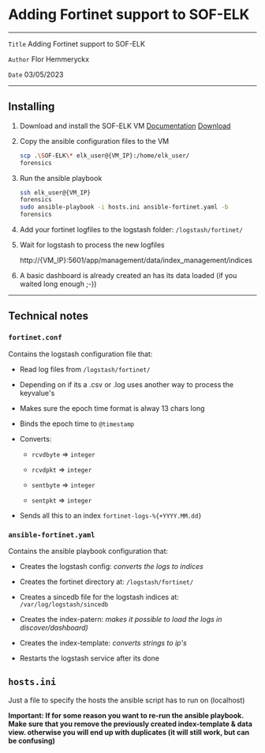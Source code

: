 # Adding Fortinet support to SOF-ELK

---

`Title` Adding Fortinet support to SOF-ELK

`Author` Flor Hemmeryckx

`Date` 03/05/2023

---

## Installing

1. Download and install the SOF-ELK VM
   [Documentation](https://github.com/philhagen/sof-elk/blob/main/VM_README.md)
   [Download](https://for572.com/sof-elk-vm)

2. Copy the ansible configuration files to the VM
   
   ```bash
   scp .\SOF-ELK\* elk_user@{VM_IP}:/home/elk_user/
   forensics
   ```

3. Run the ansible playbook
   
   ```bash
   ssh elk_user@{VM_IP}
   forensics
   sudo ansible-playbook -i hosts.ini ansible-fortinet.yaml -b
   forensics
   ```

4. Add your fortinet logfiles to the logstash folder: `/logstash/fortinet/`

5. Wait for logstash to process the new logfiles
   
   http://{VM_IP}:5601/app/management/data/index_management/indices

6. A basic dashboard is already created an has its data loaded (if you waited long enough ;-))

---

## Technical notes

### `fortinet.conf`

Contains the logstash configuration file that:

- Read log files from `/logstash/fortinet/`

- Depending on if its a .csv or .log uses another way to process the keyvalue's

- Makes sure the epoch time format is alway 13 chars long

- Binds the epoch time to `@timestamp`

- Converts:
  
  - `rcvdbyte` => `integer`
  
  - `rcvdpkt` => `integer`
  
  - `sentbyte` => `integer`
  
  - `sentpkt` => `integer`

- Sends all this to an index `fortinet-logs-%{+YYYY.MM.dd}`

### `ansible-fortinet.yaml`

Contains the ansible playbook configuration that:

- Creates the logstash config: _converts the logs to indices_

- Creates the fortinet directory at: `/logstash/fortinet/`

- Creates a sincedb file for the logstash indices at: `/var/log/logstash/sincedb`

- Creates the index-patern: _makes it possible to load the logs in discover/dashboard)_

- Creates the index-template: _converts strings to ip's_

- Restarts the logstash service after its done

## `hosts.ini`

Just a file to specify the hosts the ansible script has to run on (localhost)



**Important: If for some reason you want to re-run the ansible playbook. Make sure that you remove the previously created index-template & data view. otherwise you will end up with duplicates (it will still work, but can be confusing)**
